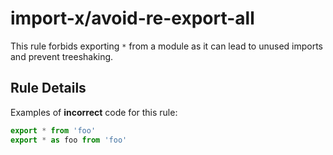 # import-x/avoid-re-export-all

<!-- end auto-generated rule header -->

This rule forbids exporting `*` from a module as it can lead to unused imports and prevent treeshaking.

## Rule Details

Examples of **incorrect** code for this rule:

```js
export * from 'foo'
export * as foo from 'foo'
```
